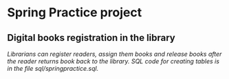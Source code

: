 #  Spring Practice project
## Digital books registration in the library

*Librarians can register readers, assign them
books and release books after the reader returns
book back to the library.
SQL code for creating tables is in the file sql/springpractice.sql.*